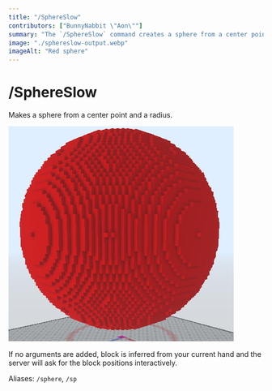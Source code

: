 ```yaml
---
title: "/SphereSlow"
contributors: ["BunnyNabbit \"Aon\""]
summary: "The `/SphereSlow` command creates a sphere from a center point and a radius."
image: "./sphereslow-output.webp"
imageAlt: "Red sphere"
---
```


# /SphereSlow

Makes a sphere from a center point and a radius.

![Red sphere](./sphereslow-output.webp)

If no arguments are added, block is inferred from your current hand and the server will ask for the block positions interactively.

Aliases: `/sphere`, `/sp`
